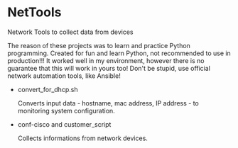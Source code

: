 # NetTools
Network Tools to collect data from devices

The reason of these projects was to learn and practice Python programming.
Created for fun and learn Python, not recommended to use in production!!! It worked well in my environment, however there is no guarantee that this will work in yours too! Don't be stupid, use official network automation tools, like Ansible!

 - convert_for_dhcp.sh
  
    Converts input data - hostname, mac address, IP address - to monitoring system configuration.
  
 - conf-cisco and customer_script
  
    Collects informations from network devices. 
    

